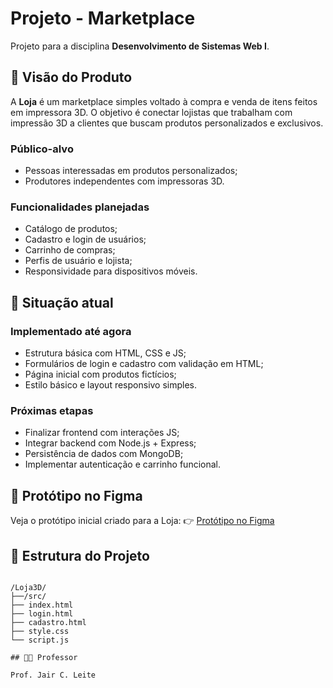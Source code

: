 # Projeto - Marketplace

Projeto para a disciplina **Desenvolvimento de Sistemas Web I**.

## 🎯 Visão do Produto

A **Loja** é um marketplace simples voltado à compra e venda de itens feitos em impressora 3D. O objetivo é conectar lojistas que trabalham com impressão 3D a clientes que buscam produtos personalizados e exclusivos.

### Público-alvo

- Pessoas interessadas em produtos personalizados;
- Produtores independentes com impressoras 3D.

### Funcionalidades planejadas

- Catálogo de produtos;
- Cadastro e login de usuários;
- Carrinho de compras;
- Perfis de usuário e lojista;
- Responsividade para dispositivos móveis.

## 🚧 Situação atual

### Implementado até agora

- Estrutura básica com HTML, CSS e JS;
- Formulários de login e cadastro com validação em HTML;
- Página inicial com produtos fictícios;
- Estilo básico e layout responsivo simples.

### Próximas etapas

- Finalizar frontend com interações JS;
- Integrar backend com Node.js + Express;
- Persistência de dados com MongoDB;
- Implementar autenticação e carrinho funcional.

## 🔗 Protótipo no Figma

Veja o protótipo inicial criado para a Loja:
👉 [Protótipo no Figma](https://www.figma.com/file/vKZh90i5p5qOa0XmpjMw2V/Loja3D---Marketplace?type=design&node-id=0%3A1&mode=design&t=HCFmy0sObVguqHOQ-1)

## 📁 Estrutura do Projeto

```

```

```
/Loja3D/
├──/src/
├── index.html
├── login.html
├── cadastro.html
├── style.css
└── script.js
```

```
## 👨‍🏫 Professor

Prof. Jair C. Leite
```
